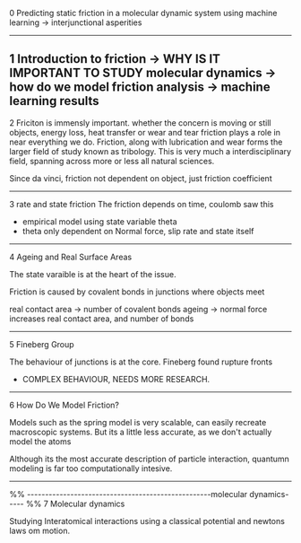 0
Predicting static friction in a molecular dynamic system using machine learning
-> interjunctional asperities

---
1
Introduction to friction -> WHY IS IT IMPORTANT TO STUDY
molecular dynamics -> how do we model friction
analysis -> machine learning
results 
---
2
Friciton is immensly important. 
whether the concern is moving or still objects, energy loss, heat transfer or wear and tear
friction plays a role in near everything we do.
Friction, along with lubrication and wear forms the larger field of study known as tribology.
This is very much a interdisciplinary field, spanning across more or less all natural sciences.

Since da vinci, friction not dependent on object, just friction coefficient

---
3
rate and state friction
The friction depends on time, coulomb saw this
 
- empirical model using state variable theta
- theta only dependent on Normal force, slip rate and state itself
---
4
Ageing and Real Surface Areas

The state varaible is at the heart of the issue. 

Friction is caused by covalent bonds in junctions where objects meet

real contact area -> number of covalent bonds
ageing -> normal force increases real contact area, and number of bonds

---
5
Fineberg Group

The behaviour of junctions is at the core. Fineberg found rupture fronts

- COMPLEX BEHAVIOUR, NEEDS MORE RESEARCH.

---
6
How Do We Model Friction?

Models such as the spring model is very scalable, can easily recreate macroscopic systems. 
But its a little less accurate, as we don't actually model the atoms

Although its the most accurate description of particle interaction, quantumn modeling is far 
too computationally intesive.

---
%% ---------------------------------------------------molecular dynamics----- %%
7
Molecular dynamics

Studying Interatomical interactions using a classical potential and newtons laws om motion.








